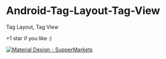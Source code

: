 # Android-Tag-Layout-Tag-View
Tag Layout, Tag View

+1 star if you like :)

[![Material Design - SupperMarkets](http://img.youtube.com/vi/QXWSwX4kNd4/0.jpg)](https://www.youtube.com/watch?v=QXWSwX4kNd4)
